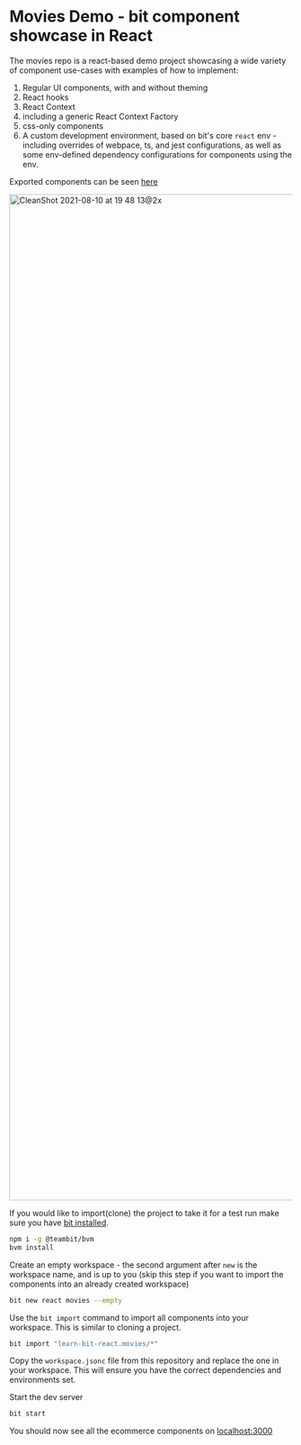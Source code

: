 # Movies Demo - bit component showcase in React

The movies repo is a react-based demo project showcasing a wide variety of component use-cases with examples of how to implement:

1. Regular UI components, with and without theming
1. React hooks
1. React Context
1. including a generic React Context Factory
1. css-only components
1. A custom development environment, based on bit's core `react` env - including overrides of webpace, ts, and jest configurations, as well as some env-defined dependency configurations for components using the env.

Exported components can be seen [here](https://bit.dev/learn-bit-react/movies)

<img width="1788" alt="CleanShot 2021-08-10 at 19 48 13@2x" src="https://user-images.githubusercontent.com/67269267/137623025-fe671ee8-a386-4ada-9704-50b4ed6de0fa.png">

If you would like to import(clone) the project to take it for a test run make sure you have [bit installed](https://harmony-docs.bit.dev/getting-started/installing-bit).

```bash
npm i -g @teambit/bvm
bvm install
```

Create an empty workspace - the second argument after `new` is the workspace name, and is up to you (skip this step if you want to import the components into an already created workspace)

```bash
bit new react movies --empty
```

Use the `bit import` command to import all components into your workspace. This is similar to cloning a project.

```bash
bit import "learn-bit-react.movies/*"
```

Copy the `workspace.jsonc` file from this repository and replace the one in your workspace. This will ensure you have the correct dependencies and environments set.

Start the dev server

```bash
bit start
```

You should now see all the ecommerce components on [localhost:3000](http://localhost:3000)
